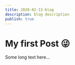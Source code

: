 ```yaml
---
title: 2020-02-13-blog
description: blog description
publish: true
---
```


# My first Post 😜

Some long text here...
